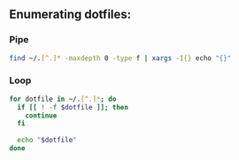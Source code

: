 ## Enumerating dotfiles:

### Pipe
```bash
find ~/.[^.]* -maxdepth 0 -type f | xargs -I{} echo "{}"
```

### Loop
```bash
for dotfile in ~/.[^.]*; do
  if [[ ! -f $dotfile ]]; then
    continue
  fi
  
  echo "$dotfile"
done
```
